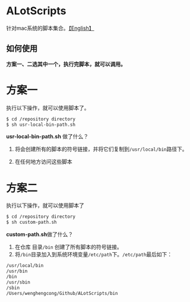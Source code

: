 # ALotScripts
针对mac系统的脚本集合。[【English】]()



## 如何使用

**方案一、二选其中一个，执行完脚本，就可以调用。**

# 方案一

执行以下操作，就可以使用脚本了。

```bash
$ cd /repository directory
$ sh usr-local-bin-path.sh
```



**usr-local-bin-path.sh** 做了什么？

1. 将会创建所有的脚本的符号链接，并将它们复制到`/usr/local/bin`路径下。

2. 在任何地方访问这些脚本





# 方案二

执行以下操作，就可以使用脚本了

```bash
$ cd /repository directory
$ sh custom-path.sh
```



**custom-path.sh**做了什么？

1. 在仓库 目录`/bin` 创建了所有脚本的符号链接。
2. 将`/bin`目录加入到系统环境变量`/etc/path`下。`/etc/path`最后如下：

```bash
/usr/local/bin
/usr/bin
/bin
/usr/sbin
/sbin
/Users/wenghengcong/Github/ALotScripts/bin
```

